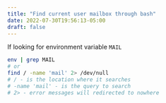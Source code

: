 ```yaml
---
title: "Find current user mailbox through bash"
date: 2022-07-30T19:56:13-05:00
draft: false
---
```


If looking for environment variable `MAIL`
```bash
env | grep MAIL
# or 
find / -name 'mail' 2> /dev/null
# / - is the location where it searches
# -name 'mail' - is the query to search
# 2> - error messages will redirected to nowhere
```
